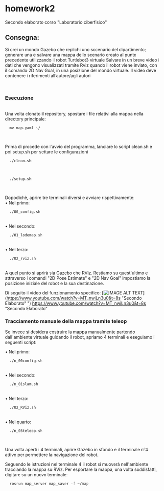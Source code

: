 # homework2
Secondo elaborato corso "Laboratorio ciberfisico"


## Consegna:
Si crei un mondo Gazebo che replichi uno sccenario del dipartimento;
generare una e salvare una mappa dello scenario creato al punto precedente utilizzando il robot Turtlebot3 virtuale
Salvare in un breve video i dati che vengono visualizzati tramite Rviz quando il robot viene inviato, con il
comando 2D Nav Goal, in una posizione del mondo virtuale. Il video deve contenere i riferimenti
all’autore/agli autori

<br>

### Esecuzione

<br>
Una volta clonato il repository, spostare i file relativi alla mappa nella directory principale:

```
  mv map.yaml ~/
```
<br>

Prima di procede con l'avvio del programma, lanciare lo script clean.sh e poi setup.sh per settare le configurazioni <br>

```
  ./clean.sh
```

<br>

```
  ./setup.sh
```
<br>


Dopodichè, aprire tre terminali diversi e avviare rispettivamente: <br>
• Nel primo:

```
  ./00_config.sh
```

<br>
• Nel secondo: <br>

```
  ./01_lodemap.sh
```

<br>
• Nel terzo: <br>

```
  ./02_rviz.sh
```

<br>
A quel punto si aprirà sia Gazebo che RViz.
Restiamo su quest'ultimo e attraverso i comandi "2D Pose Estimate" e "2D Nav Goal" impostiamo la posizione iniziale del robot e la sua destinazione.

<br>

Di seguito il video del funzionamento specifico:
[![IMAGE ALT TEXT](https://www.youtube.com/watch?v=MT_nwiLn3u0&t=8s/0.jpg)](https://www.youtube.com/watch?v=MT_nwiLn3u0&t=8s "Secondo Elaborato"
")
https://www.youtube.com/watch?v=MT_nwiLn3u0&t=8s "Secondo Elaborato"


### Tracciamento manuale della mappa tramite teleop <br>
Se invece si desidera costruire la mappa manualmente partendo dall'ambiente virtuale guidando il robot, apriamo 4 terminali e eseguiamo i seguenti script: <br>

• Nel primo:

```
  ./n_00config.sh
```

<br>
• Nel secondo: <br>

```
  ./n_01slam.sh
```

<br>
• Nel terzo: <br>

```
  ./02_RViz.sh
```

<br>
• Nel quarto: <br>

```
  ./n_03teleop.sh
```
<br>

Una volta aperti i 4 terminali, aprire Gazebo in sfondo e il terminale n°4 attivo per permettere la navigazione del robot.<br>

Seguendo le istruzioni nel terminale 4 il robot si muoverà nell'ambiente tracciando la mappa su RViz. Per esportare la mappa, una volta soddisfatti, digitare su un nuovo terminale:

```
  rosrun map_server map_saver -f ~/map    
```
